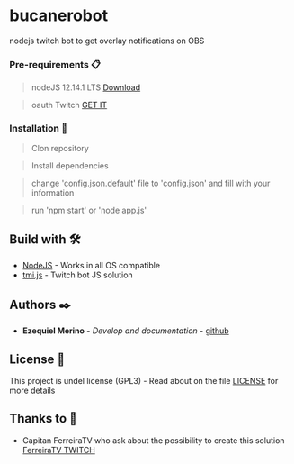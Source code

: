 # bucanerobot
nodejs twitch bot to get overlay notifications on OBS

### Pre-requirements 📋
> nodeJS 12.14.1 LTS [Download](https://nodejs.org/es/download/)

> oauth Twitch [GET IT](http://twitchapps.com/tmi/)

### Installation 🔧
> Clon repository

> Install dependencies

> change 'config.json.default' file to 'config.json' and fill with your information

> run 'npm start' or 'node app.js'

## Build with 🛠️

* [NodeJS](https://www.nodejs.org) - Works in all OS compatible
* [tmi.js](http://www.tmijs.com) - Twitch bot JS solution

## Authors ✒️

* **Ezequiel Merino** - *Develop and documentation* - [github](https://github.com/merinocabreraezequiel)

## License 📄

This project is undel license (GPL3) - Read about on the file [LICENSE](LICENSE) for more details

## Thanks to 🎁

* Capitan FerreiraTV who ask about the possibility to create this solution [FerreiraTV TWITCH](https://www.twitch.tv/ferreiratv)

